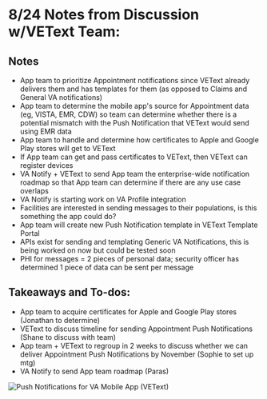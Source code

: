 # 8/24 Notes from Discussion w/VEText Team:

## Notes
- App team to prioritize Appointment notifications since VEText already delivers them and has templates for them (as opposed to Claims and General VA notifications)
- App team to determine the mobile app's source for Appointment data (eg, VISTA, EMR, CDW) so team can determine whether there is a potential mismatch with the Push Notification that VEText would send using EMR data
- App team to handle and determine how certificates to Apple and Google Play stores will get to VEText
- If App team can get and pass certificates to VEText, then VEText can register devices
- VA Notify + VEText to send App team the enterprise-wide notification roadmap so that App team can determine if there are any use case overlaps
- VA Notify is starting work on VA Profile integration
- Facilities are interested in sending messages to their populations, is this something the app could do?
- App team will create new Push Notification template in VEText Template Portal
- APIs exist for sending and templating Generic VA Notifications, this is being worked on now but could be tested soon
- PHI for messages = 2 pieces of personal data; security officer has determined 1 piece of data can be sent per message

## Takeaways and To-dos:
- App team to acquire certificates for Apple and Google Play stores (Jonathan to determine)
- VEText to discuss timeline for sending Appointment Push Notifications (Shane to discuss with team)
- App team + VEText to regroup in 2 weeks to discuss whether we can deliver Appointment Push Notifications by November (Sophie to set up mtg)
- VA Notify to send App team roadmap (Paras)


![Push Notifications for VA Mobile App (VEText)](https://user-images.githubusercontent.com/58053619/91090301-771aba80-e61a-11ea-928d-68b3c5ca1442.png)
